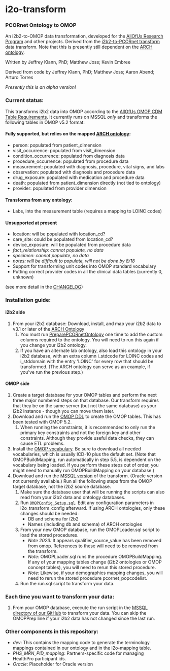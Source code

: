 # i2o-transform
### PCORnet Ontology to OMOP 
An i2b2-to-OMOP data transformation, developed for the [AllOfUs Research Program](https://www.nih.gov/research-training/allofus-research-program) and other projects. Derived from the [i2b2-to-PCORnet transform](https://github.com/ARCH-commons/i2p-transform) data transform. Note that this is presently still dependent on the [ARCH ontology](https://github.com/ARCH-commons/arch-ontology).

Written by Jeffrey Klann, PhD; Matthew Joss; Kevin Embree

Derived from code by Jeffrey Klann, PhD; Matthew Joss; Aaron Abend; Arturo Torres

_Presently this is an alpha version!_

### Current status:
This transforms i2b2 data into OMOP according to the [AllOfUs OMOP CDM Table Requirements](https://sites.google.com/view/ehrupload/omop-tables). It currently runs on MSSQL _only_ and transforms the following tables in OMOP v5.2 format:

#### Fully supported, but relies on the mapped [ARCH ontology](https://github.com/ARCH-commons/arch-ontology):
* person: populated from patient_dimension
* visit_occurrence: populated from visit_dimension
* condition_occurrence: populated from diagnosis data
* procedure_occurrence: populated from procedure data 
* measurement: populated with diagnosis, procedure, vital signs, and labs 
* observation: populated with diagnosis and procedure data
* drug_exposure: populated with medication and procedure data
* death: populated from patient_dimension directly (not tied to ontology)
* provider: populated from provider dimension

#### Transforms from any ontology:
* Labs, into the measurement table (requires a mapping to LOINC codes)

#### Unsupported at present
* location: will be populated with location_cd?
* care_site: could be populated from location_cd?
* device_exposure: will be populated from procedure data
* _fact_relationship: cannot populate, no data_
* _specimen: cannot populate, no data_
* _notes: will be difficult to populate, will not be done by 8/18_
* Support for transforming unit codes into OMOP standard vocabulary
* Putting correct provider codes in all the clinical data tables (currently 0, unknown)

(see more detail in the [CHANGELOG](https://github.com/i2b2-omop/i2o-transform/blob/master/CHANGELOG.md))

### Installation guide:

#### i2b2 side
1. From your i2b2 database: Download, install, and map your i2b2 data to v3.1 or later of the [ARCH Ontology](https://github.com/ARCH-commons/arch-ontology/blob/master/Documentation/INSTALL.md)
    1. You must run [PreparePCORnetOntology](https://github.com/i2b2-omop/i2o-transform/blob/covid_dev/MSSQL/preparePCORnetOntology.sql) one time to add the custom columns required to the ontology. You will need to run this again if you change your i2b2 ontology.
    2. If you have an alternate lab ontology, also load this ontology in your i2b2 database, with an extra column i_stdcode for LOINC codes and i_stddomain with the entry 'LOINC' for every row that should be transformed. (The ARCH ontology can serve as an example, if you've run the previous step.)

#### OMOP side
1. Create a target database for your OMOP tables and perform the next three major numbered steps on that database. Our transform requires that they be on the same server (but not the same database) as your i2b2 instance - though you can move them later.
2. Download and run the [OMOP DDL](https://github.com/OHDSI/CommonDataModel/releases) to create the OMOP tables. This has been tested with OMOP 5.2.
   1. When running the constraints, it is recommended to only run the primary key constraints and not the foreign key and other constraints. Although they provide useful data checks, they can cause ETL problems.
4. Install the [OMOP vocabulary](http://athena.ohdsi.org/vocabulary/list). Be sure to download all needed vocabularies, which is usually ICD-10 plus the default set. (Note that OMOPBuildMapping, run automatically in step 5.5, is dependent on the vocabulary being loaded. If you perform these steps out of order, you might need to manually run OMOPBuildMapping on your database.)
5. Download and run the [MSSQL version](https://github.com/ARCH-commons/i2o-transform/tree/master/MSSQL) of the transform. (Oracle version not currently available.) Run all the following steps from the OMOP target database, not the i2b2 source database.
    1. Make sure the database user that will be running the scripts can also read from your i2b2 data and ontology databases. 
    3. Run [`OMOPConfig_Setup.sql`](https://github.com/i2b2-omop/i2o-transform/blob/covid_dev/MSSQL/OMOPConfig_Setup.sql). Edit any configuration parameters in i2o_transform_config afterward. If using ARCH ontologies, only these changes should be needed:
        * DB and schema for i2b2
        * Names (including db and schema) of ARCH ontologies
    6. From your new OMOP database, run the OMOPLoader.sql script to load the stored procedures.
        * *Note 2023:* It appears qualifier_source_value has been removed from omop. References to these will need to be removed from the transform.
        * *Note:* OMOPLoader.sql runs the procedure OMOPBuildMapping. If any of your mapping tables change (i2b2 ontologies or OMOP concept tables), you will need to rerun this stored procedure.
        * *Note:* Likewise, if your demographics mapping changes, you will need to rerun the stored procedure pcornet_popcodelist.
    8. Run the run.sql script to transform your data. 

### Each time you want to transform your data:
1. From your OMOP database, execute the run script in the [MSSQL directory of our GitHub](https://github.com/ARCH-commons/i2o-transform/tree/master/MSSQL) to transform your data. You can skip the OMOPPrep line if your i2b2 data has not changed since the last run.

### Other components in this repository:
- *dev*: This contains the mapping code to generate the terminology mappings contained in our ontology and in the i2o-mapping table.
- *PHS_MRN_PID_mapping*: Partners-specific code for managing HealthPro participant ids.
- *Oracle*: Placeholder for Oracle version
